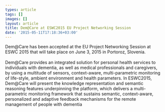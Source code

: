 ```yaml
---
types: article
tags: []
images: []
layout: article
title: Dem@Care at ESWC2015 EU Project Networking Session
date: '2015-05-11T17:18:36+03:00'
---
```

<div>Dem@Care has been accepted at the EU Project Networking Session at ESWC 2015 that will take place on June 3, 2015 in Portoroz, Slovenia.&nbsp;</div>
<div>&nbsp;</div>
<div>Dem@Care provides an integrated solution for personal health services to individuals with dementia, as well as medical professionals and caregivers, by using a multitude of sensors, context-aware, multi-parametric monitoring of life-style, ambient environment and health parameters. In ESWC2015, Dem@Care will present the knowledge representation and semantic reasoning features underpinning the platform, which delivers a multi-parametric monitoring framework that sustains semantic, context-aware, personalized and adaptive feedback mechanisms for the remote management of people with dementia</div>
<div>&nbsp;</div>
